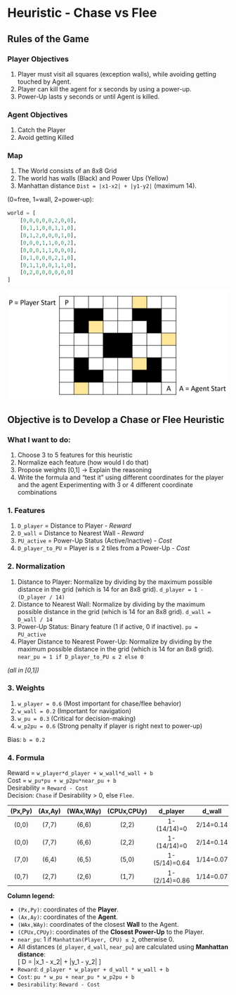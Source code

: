 # Heuristic - Chase vs Flee
## Rules of the Game
### Player Objectives
1. Player must visit all squares (exception walls), while avoiding getting touched by Agent.
2. Player can kill the agent for x seconds by using a power-up.
3. Power-Up lasts y seconds or until Agent is killed.

### Agent Objectives
1. Catch the Player
2. Avoid getting Killed

### Map
1. The World consists of an 8x8 Grid
2. The world has walls (Black) and Power Ups (Yellow)
3. Manhattan distance `Dist = |x1-x2| + |y1-y2|` (maximum 14).

(0=free, 1=wall, 2=power‑up):
```python
world = [
    [0,0,0,0,0,2,0,0],
    [0,1,1,0,0,1,1,0],
    [0,1,2,0,0,0,1,0],
    [0,0,0,1,1,0,0,2],
    [0,0,0,1,1,0,0,0],
    [0,1,0,0,0,2,1,0],
    [0,1,1,0,0,1,1,0],
    [0,2,0,0,0,0,0,0]
]
```

![map](map.png)

## Objective is to Develop a Chase or Flee Heuristic

### What I want to do:
1. Choose 3 to 5 features for this heuristic
2. Normalize each feature (how would I do that)
3. Propose weights [0,1] → Explain the reasoning
4. Write the formula and “test it” using different coordinates for the player and the agent
Experimenting with 3 or 4 different coordinate combinations

### 1. Features
1. `D_player` = Distance to Player - *Reward*
2. `D_wall` = Distance to Nearest Wall - *Reward*
3. `PU_active` = Power-Up Status (Active/Inactive) - *Cost*
4. `D_player_to_PU` = Player is ≤ 2 tiles from a Power-Up - *Cost*
 

### 2. Normalization
1. Distance to Player: Normalize by dividing by the maximum possible distance in the grid (which is 14 for an 8x8 grid). `d_player = 1 - (D_player / 14)`
2. Distance to Nearest Wall: Normalize by dividing by the maximum possible distance in the grid (which is 14 for an 8x8 grid). `d_wall = D_wall / 14`
3. Power-Up Status: Binary feature (1 if active, 0 if inactive). `pu = PU_active`
4. Player Distance to Nearest Power-Up: Normalize by dividing by the maximum possible distance in the grid (which is 14 for an 8x8 grid). `near_pu = 1 if D_player_to_PU ≤ 2 else 0`

*(all in [0,1])*


### 3. Weights
1. `w_player = 0.6` (Most important for chase/flee behavior)
2. `w_wall = 0.2` (Important for navigation)
3. `w_pu = 0.3` (Critical for decision-making)
4. `w_p2pu = 0.6` (Strong penalty if player is right next to power-up)

Bias: `b = 0.2`

### 4. Formula
Reward = `w_player*d_player + w_wall*d_wall + b`  
Cost   = `w_pu*pu + w_p2pu*near_pu + b`  
Desirability = `Reward - Cost`  
Decision: `Chase` if Desirability > 0, else `Flee`.

| (Px,Py) | (Ax,Ay) | (WAx,WAy) | (CPUx,CPUy) | d_player     | d_wall       | pu | near_pu      | Reward              | Cost             | Desirability     | Decision |
|:--------:|:------:|:---------:|:-----------:|:------------:|:------------:|:--:|:-----------:|:--------------------|:-------------------|:-------------------:|:--------:|
| (0,0) | (7,7) | (6,6) | (2,2) | 1-(14/14)=0 | 2/14=0.14 | 0 | 4(0) | 0x0.6+0.14x0.2+0.2=0.23 | 0x0.3+0x0.6+0.2=0.2 | 0.23-0.2=0.03 | **Chase** |
| (0,0) | (7,7) | (6,6) | (2,2) | 1-(14/14)=0 | 2/14=0.14 | 1 | 4(0) | 0x0.6+0.14x0.2+0.2=0.23 | 1x0.3+0x0.6+0.2=0.5 | 0.23-0.5=-0.27 | **Flee** |
| (7,0) | (6,4) | (6,5) | (5,0) | 1-(5/14)=0.64  | 1/14=0.07 | 1 | 2(1) | 0.64x0.6+0.07x0.2+0.2=0.6 | 1x0.3+1x0.6+0.2=1.1 | 0.6-1.1=-0.5 | **Flee** |
| (0,7) | (2,7) | (2,6) | (1,7) | 1-(2/14)=0.86 | 1/14=0.07 | 0 | 1(1) | 0.86x0.6+0.07x0.2+0.2=0.73 | 0x0.3+1x0.6+0.2=0.8 | 0.73-0.8=-0.07 | **Flee** |

**Column legend:**
- `(Px,Py)`: coordinates of the **Player**.
- `(Ax,Ay)`: coordinates of the **Agent**.
- `(WAx,WAy)`: coordinates of the closest **Wall** to the Agent.  
- `(CPUx,CPUy)`: coordinates of the **Closest Power-Up** to the Player.  
- `near_pu`: 1 if `Manhattan(Player, CPU) ≤ 2`, otherwise 0.  
- All distances (`d_player`, `d_wall`, `near_pu`) are calculated using **Manhattan distance**:  
  \[
  D = |x_1 - x_2| + |y_1 - y_2|
  \]
- `Reward`: `d_player * w_player + d_wall * w_wall + b`
- `Cost`: `pu * w_pu + near_pu * w_p2pu + b`
- `Desirability`: `Reward - Cost`